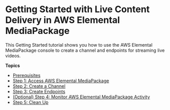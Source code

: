 # Getting Started with Live Content Delivery in AWS Elemental MediaPackage<a name="getting-started-live"></a>

This Getting Started tutorial shows you how to use the AWS Elemental MediaPackage console to create a channel and endpoints for streaming live videos\.

**Topics**
+ [Prerequisites](create-iam.md)
+ [Step 1: Access AWS Elemental MediaPackage](access-emp.md)
+ [Step 2: Create a Channel](create-channel.md)
+ [Step 3: Create Endpoints](create-endpoint.md)
+ [\(Optional\) Step 4: Monitor AWS Elemental MediaPackage Activity](monitor-emp.md)
+ [Step 5: Clean Up](clean-up.md)